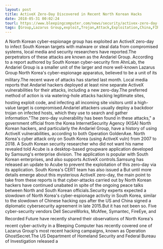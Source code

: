 ```yaml
---
layout: post
title: ActiveX Zero-Day Discovered in Recent North Korean Hacks
date: 2018-05-31 00:02:24
tourl: https://www.bleepingcomputer.com/news/security/activex-zero-day-discovered-in-recent-north-korean-hacks/
tags: [Group,Lazarus Group,exploit,Trojan,Attack,Exploitation,China,FIREEYE,Department of Homeland Security]
---
```

A North Korean cyber-espionage group has exploited an ActiveX zero-day to infect South Korean targets with malware or steal data from compromised systems, local media and security researchers have reported.The perpetrators of these attacks are known as the Andariel Group. According to a report authored by South Korean cyber-security firm AhnLab, the Andariel Group is a smaller unit of the larger and more well-known Lazarus Group North Korea's cyber-espionage apparatus, believed to be a unit of its military.The recent wave of attacks has started last month. Local media reports that Andariel hackers deployed at least nine separate ActiveX vulnerabilities for their attacks, including a new zero-day.The preferred method of action is via watering-hole attacks hacking legitimate sites, hosting exploit code, and infecting all incoming site visitors until a high-value target is compromised.Andariel attackers usually deploy a backdoor trojan on infected hosts, which they use to search and gather information."The zero-day vulnerability has been found in these attacks," a government official from the Korea InternetSecurity Agency (KISA) North Korean hackers, and particularly the Andariel Group, have a history of using ActiveX vulnerabilities, according to both Operation GoldenAxe. North Korea's cyber attack only on South Korea (using ActiveX vuln) from 2007 to 2018. A South Korean security researcher who did not want his name revealed told Acube is a desktop-based groupware application developed by Samsung's enterprise division. The application is popular with South Korean enterprises, and also supports ActiveX controls.Samsung has released an update to Acube to prevent the exploitation of this zero-day via its application. South Korea's CERT team has also issued a But until more details emerge about this mysterious ActiveX zero-day, the main point to take from these reports is that cyber-attacks carried out by North Korean hackers have continued unabated in spite of the ongoing peace talks between North and South Korean officials.Security experts expected a slowdown of North Korea's cyber-espionage activity in South Korea, similar to the slowdown of Chinese hacking ops after the US and China signed a diplomatic cybersecurity agreement in late 2015.But it has not been so. Five cyber-security vendors Dell SecureWorks, McAfee, Symantec, FireEye, and Recorded Future have recently shared their observations of North Korea's recent cyber-activity in a Bleeping Computer has recently covered one of Lazarus Group's most recent hacking campaigns, known as Operation GhostSecret.The US Department of Homeland Security and Federal Bureau of Investigation released a 